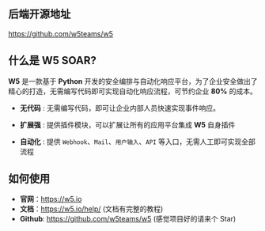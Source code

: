 ## 后端开源地址

https://github.com/w5teams/w5

## 什么是 W5 SOAR?

**W5** 是一款基于 **Python** 开发的安全编排与自动化响应平台，为了企业安全做出了精心的打造，无需编写代码即可实现自动化响应流程，可节约企业 **80%** 的成本。

- **无代码** : 无需编写代码，即可让企业内部人员快速实现事件响应。

- **扩展强** : 提供插件模块，可以扩展让所有的应用平台集成 **W5** 自身插件

- **自动化** : 提供 `Webhook`、`Mail`、`用户输入`、`API` 等入口，无需人工即可实现全部流程

## 如何使用

- **官网**：https://w5.io
- **文档**：https://w5.io/help/  (文档有完整的教程)
- **Github**: https://github.com/w5teams/w5 (感觉项目好的请来个 Star)
